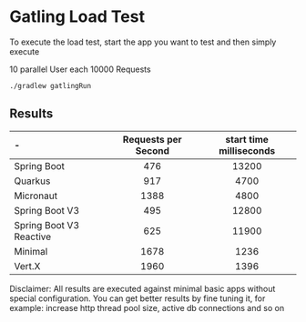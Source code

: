 # Gatling Load Test

To execute the load test, start the app you want to test and then simply execute

10 parallel User each 10000 Requests

```shell
./gradlew gatlingRun
```

## Results

| -                       | Requests per Second | start time milliseconds |
|:------------------------|:-------------------:|:-----------------------:| 
| Spring Boot             |         476         |          13200          |
| Quarkus                 |         917         |          4700           |
| Micronaut               |        1388         |          4800           |
| Spring Boot V3          |         495         |          12800          |
| Spring Boot V3 Reactive |         625         |          11900          |
| Minimal                 |        1678         |          1236           |
| Vert.X                  |        1960         |          1396           |


Disclaimer: All results are executed against minimal basic apps without special configuration.
You can get better results by fine tuning it, for example: increase http thread pool size, active db connections and so on 